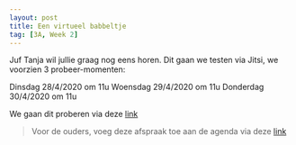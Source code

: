 ```yaml
---
layout: post
title: Een virtueel babbeltje
tag: [3A, Week 2]
---
```


Juf Tanja wil jullie graag nog eens horen. Dit gaan we testen via Jitsi, we voorzien 3 probeer-momenten:

Dinsdag 28/4/2020 om 11u
Woensdag 29/4/2020 om 11u
Donderdag 30/4/2020 om 11u

We gaan dit proberen via deze [link](https://meet.jit.si/DeStappe3A)

> Voor de ouders, voeg deze afspraak toe aan de agenda via deze [link](https://www.dropbox.com/s/v7c0it1lodr6ayd/Babbelen.ics?dl=0)
